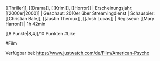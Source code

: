 [[Thriller]], [[Drama]], [[Krimi]], [[Horror]] | Erscheinungsjahr: [[2000er|2000]] | Geschaut: 2010er über Streamingdienst | Schauspier: [[Christian Bale]], [[Justin Theroux]], [[Josh Lucas]] | Regisseur: [[Mary Harron]] | 1h 42min

[[8 Punkte|8,4]]/10 Punkten #Like


#Film 

Verfügbar bei: https://www.justwatch.com/de/Film/American-Psycho